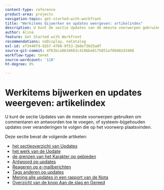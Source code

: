 ```yaml
---
content-type: reference
product-area: projects
navigation-topic: get-started-with-workfront
title: "Werkitems bijwerken en updates weergeven: artikelindex"
description: U kunt de sectie Updates van de meeste voorwerpen gebruiken om commentaren en antwoorden toe te voegen, of systeem-bijgehouden updates over veranderingen te volgen die op het voorwerp plaatsvinden.
author: Alina
feature: Get Started with Workfront
recommendations: noDisplay, noCatalog
exl-id: ef3440fd-92b7-4760-9f53-1b0e736d3a0f
source-git-commit: 4f63bca8634663c4106be0175851af0b982d3408
workflow-type: tm+mt
source-wordcount: '110'
ht-degree: 0%

---
```


# Werkitems bijwerken en updates weergeven: artikelindex

<!-- Audited: 02/2024 -->

U kunt de sectie Updates van de meeste voorwerpen gebruiken om commentaren en antwoorden toe te voegen, of systeem-bijgehouden updates over veranderingen te volgen die op het voorwerp plaatsvinden.

Deze sectie bevat de volgende artikelen:

* [ het sectieoverzicht van Updates ](../../workfront-basics/updating-work-items-and-viewing-updates/updates-tab-overview.md)
* [ het werk van de Update ](../../workfront-basics/updating-work-items-and-viewing-updates/update-work.md)
* [ de grenzen van het Karakter op gebieden ](../../workfront-basics/updating-work-items-and-viewing-updates/character-limits-in-fields.md)
* [ Antwoord op updates ](../../workfront-basics/updating-work-items-and-viewing-updates/reply-to-updates.md)
* [ Reageren op e-mailberichten ](../../workfront-basics/updating-work-items-and-viewing-updates/reply-to-email-notifications.md)
* [ Tags anderen op updates ](../../workfront-basics/updating-work-items-and-viewing-updates/tag-others-on-updates.md)
* [ Mening alle updates in een rapport van de Nota ](../../workfront-basics/updating-work-items-and-viewing-updates/view-all-updates-in-a-report.md)
* [Overzicht van de knop Aan de slag en Gereed](../../workfront-basics/updating-work-items-and-viewing-updates/work-on-it-and-done-buttons-accept-complete-work.md)

